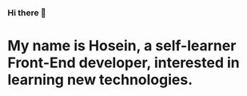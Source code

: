 ### Hi there 👋

# My name is Hosein, a self-learner Front-End developer, interested in learning new technologies. 


